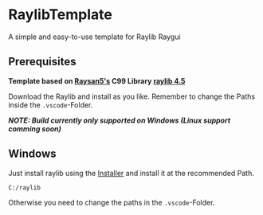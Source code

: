 # RaylibTemplate
A simple and easy-to-use template for Raylib Raygui

Prerequisites
---
**Template based on [Raysan5's](https://github.com/raysan5) C99 Library [raylib 4.5](https://github.com/raysan5/raylib/releases/tag/4.5.0)**

Download the Raylib and install as you like. Remember to change the Paths inside the ``.vscode``-Folder.

***NOTE: Build currently only supported on Windows (Linux support comming soon)***

Windows
---
Just install raylib using the [Installer](https://github.com/raysan5/raylib/releases/download/4.5.0/raylib_installer_v4.5.mingw.64bit.exe) and install it at the recommended Path.

```
C:/raylib
```
Otherwise you need to change the paths in the ``.vscode``-Folder.
